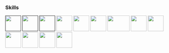 ### Skills

<code><a href="" title="C programming language"><img height="50" src="https://img.icons8.com/color/48/000000/c-programming.png"></a></code>
<code><a href="" title="C++ programming language"><img height="50" src="https://img.icons8.com/color/48/000000/c-plus-plus-logo.png"></a></code>
<code><a href="" title="Problem Solving"><img height="50" src="https://img.icons8.com/ios-filled/50/000000/rubiks-cube.png"></a></code>
<code><a href="https://github.com/torvalds/linux/" target="_blank"><img height="50" src="https://img.icons8.com/color/48/000000/linux.png"></a></code>
<code><a href="https://github.com/git/" target="_blank"><img height="50" src="https://img.icons8.com/ios-filled/50/000000/git.png"></a></code>
<code><a href="https://github.com/contiki-ng/" target="_blank"><img height="50" src="https://pbs.twimg.com/profile_images/1129284469821771776/iA14cJkf.png"></a></code>
<code><a href="https://datatracker.ietf.org/wg/6tisch/about/" target="_blank"><img height="50" width="70" src="https://www.ietfjournal.org/wp-content/uploads/2016/05/IETFfooter-logo.png"></a></code>
<code><a href="https://www.java.com/" target="_blank"><img height="50" src="https://img.icons8.com/color/48/000000/java-coffee-cup-logo.png"></a></code>
<code><a href="https://www.sublimetext.com/" target="_blank"><img height="50" src="https://img.icons8.com/color/48/000000/sublime-text.png"></a></code>
<code><a href="https://www.mysql.com/" target="_blank"><img height="50" src="https://img.icons8.com/ios/50/000000/mysql-logo.png"></a></code>
<code><a href="https://www.qt.io/" target="_blank"><img height="50" src="https://img.icons8.com/ios/50/000000/qt.png"></a></code>
<code><a href="https://www.python.org/" target="_blank"><img height="50" src="https://img.icons8.com/color/48/000000/python.png"></a></code>
<code><a href="https://www.javascript.com/" target="_blank"><img height="50" src="https://img.icons8.com/color/48/000000/javascript.png"></a></code>
